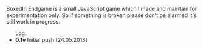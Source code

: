 <p>BoxedIn Endgame is a small JavaScript game which I made and maintain for experimentation only.
So if something is broken please don't be alarmed it's still work in progress.</p>

<p>
	<ul>Log:
		<li><b>0.1v</b> Initial push [24.05.2013]</li>
	</ul>
</p>
